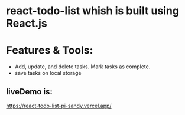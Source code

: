 # react-todo-list whish is built using React.js 

# Features & Tools:
- Add, update, and delete tasks. Mark tasks as complete.
- save tasks on local storage

  
## liveDemo is:
https://react-todo-list-pi-sandy.vercel.app/
